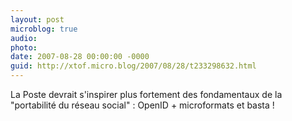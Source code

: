 ```yaml
---
layout: post
microblog: true
audio: 
photo: 
date: 2007-08-28 00:00:00 -0000
guid: http://xtof.micro.blog/2007/08/28/t233298632.html
---
```

La Poste devrait s'inspirer plus fortement des fondamentaux de la "portabilité du réseau social" : OpenID + microformats et basta !
